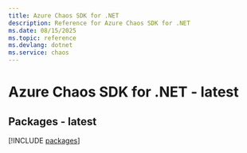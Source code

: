 ```yaml
---
title: Azure Chaos SDK for .NET
description: Reference for Azure Chaos SDK for .NET
ms.date: 08/15/2025
ms.topic: reference
ms.devlang: dotnet
ms.service: chaos
---
```

# Azure Chaos SDK for .NET - latest
## Packages - latest
[!INCLUDE [packages](chaos-index.md)]